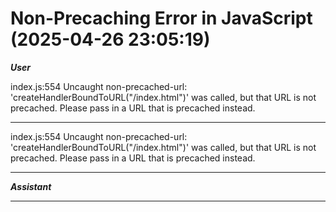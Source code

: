 <!-- Generated by SpecStory -->

# Non-Precaching Error in JavaScript (2025-04-26 23:05:19)

_**User**_

index.js:554 Uncaught non-precached-url: 'createHandlerBoundToURL("/index.html")' was called, but that URL is not precached. Please pass in a URL that is precached instead.

---

index.js:554 Uncaught non-precached-url: 'createHandlerBoundToURL("/index.html")' was called, but that URL is not precached. Please pass in a URL that is precached instead.

---

_**Assistant**_



---

